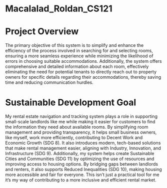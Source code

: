 # Macalalad_Roldan_CS121
# Project Overview
The primary objective of this system is to simplify and enhance the
efficiency of the process involved in searching for and selecting rooms, ensuring
a more seamless experience while minimizing the likelihood of errors in choosing
suitable accommodations. Additionally, the system offers comprehensive and
detailed information about each room, effectively eliminating the need for
potential tenants to directly reach out to property owners for specific details
regarding their accommodations, thereby saving time and reducing
communication hurdles.
# Sustainable Development Goal
My rental estate navigation and tracking system plays a role in supporting
small-scale landlords like me while making it easier for customers to find the
information they need about available rooms. By simplifying room management
and providing transparency, it helps small business owners, like myself, work
more efficiently, contributing to Decent Work and Economic Growth (SDG 8). It
also introduces modern, tech-based solutions that make rental management
easier, aligning with Industry, Innovation, and Infrastructure (SDG 9). 
Additionally, my system helps create Sustainable Cities and Communities (SDG 11) by
optimizing the use of resources and improving access to housing options. By
bridging gaps between landlords and renters, it also supports Reduced
Inequalities (SDG 10), making housing more accessible and fair for everyone. 
This isn’t just a practical tool for me it’s my way of contributing to a more inclusive
and efficient rental market.

